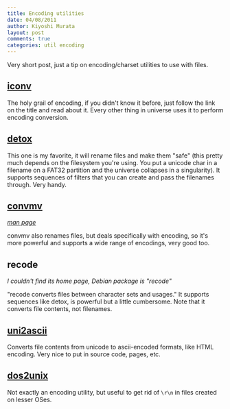 ```yaml
--- 
title: Encoding utilities
date: 04/08/2011
author: Kiyoshi Murata
layout: post
comments: true
categories: util encoding
--- 
```


Very short post, just a tip on encoding/charset utilities to use with files.

## [iconv](http://www.gnu.org/s/libiconv/)

The holy grail of encoding, if you didn't know it before, just follow the link
on the title and read about it. Every other thing in universe uses it to
perform encoding conversion.

## [detox](http://detox.sourceforge.net)

This one is my favorite, it will rename files and make them "safe" (this pretty
much depends on the filesystem you're using. You put a unicode char in a
filename on a FAT32 partition and the universe collapses in a singularity).
It supports sequences of filters that you can create and pass the filenames
through. Very handy.

## [convmv](http://www.j3e.de/linux/convmv)

_[man page](http://www.j3e.de/linux/convmv/man/)_

convmv also renames files, but deals specifically with encoding, so it's more
powerful and supports a wide range of encodings, very good too.

## recode

_I couldn't find its home page, Debian package is "recode"_

"recode converts files between character sets and usages." It supports
sequences like detox, is powerful but a little cumbersome. Note that it
converts file contents, not filenames.

## [uni2ascii](http://billposer.org/Software/uni2ascii.html)

Converts file contents from unicode to ascii-encoded formats, like HTML
encoding. Very nice to put in source code, pages, etc.

## [dos2unix](http://waterlan.home.xs4all.nl/dos2unix.html)

Not exactly an encoding utility, but useful to get rid of `\r\n` in files
created on lesser OSes.
